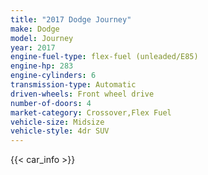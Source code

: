 ```yaml
---
title: "2017 Dodge Journey"
make: Dodge
model: Journey
year: 2017
engine-fuel-type: flex-fuel (unleaded/E85)
engine-hp: 283
engine-cylinders: 6
transmission-type: Automatic
driven-wheels: Front wheel drive
number-of-doors: 4
market-category: Crossover,Flex Fuel
vehicle-size: Midsize
vehicle-style: 4dr SUV
---
```


{{< car_info >}}
